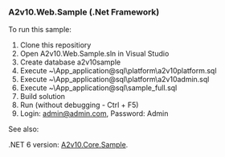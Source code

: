 ### A2v10.Web.Sample (.Net Framework)

To run this sample:

1. Clone this repositiory
2. Open A2v10.Web.Sample.sln in Visual Studio
3. Create database a2v10sample
4. Execute ~\App_application\@sql\platform\a2v10platform.sql
5. Execute ~\App_application\@sql\platform\a2v10admin.sql
6. Execute ~\App_application\@sql\sample_full.sql
7. Build solution
8. Run (without debugging - Ctrl + F5)
9. Login: admin@admin.com, Password: Admin

See also:

.NET 6 version: [A2v10.Core.Sample](https://github.com/alex-kukhtin/A2v10.Core.Sample).
